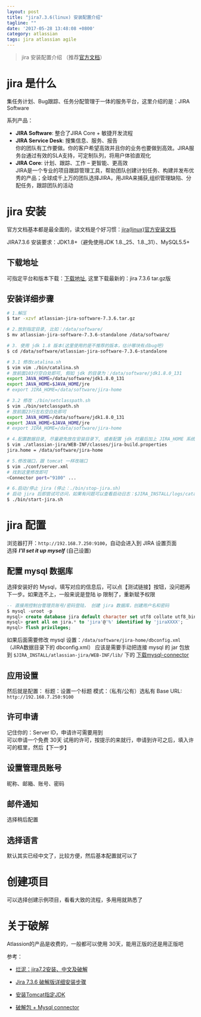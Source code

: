 ```yaml
---
layout: post
title: "jira7.3.6(linux) 安装配置介绍"
tagline: ""
date: '2017-05-28 13:48:08 +0800'
category: atlassian
tags: jira atlassian agile
---
```

> jira 安装配置介绍 （推荐[官方文档](https://confluence.atlassian.com/jirasoftwareserver073/getting-started-with-jira-software-861254171.html)）

# jira 是什么
集任务计划、Bug跟踪、任务分配管理于一体的服务平台，这里介绍的是：JIRA Software

系列产品： 
- **JIRA Software**: 整合了JIRA Core + 敏捷开发流程
- **JIRA Service Desk**: 搜集信息、服务、报告    
    你的团队有工作要做。你的客户希望高效并且你的业务也要做到高效。JIRA服务台通过有效的SLA支持，可定制队列，将用户体验直观化
- **JIRA Core**: 计划、跟踪、工作 – 更智能、更高效   
    JIRA是一个专业的项目跟踪管理工具，帮助团队创建计划任务、构建并发布优秀的产品；全球成千上万的团队选择JIRA，用JIRA来捕获,组织管理缺陷、分配任务，跟踪团队的活动
 
# jira 安装
官方文档基本都是最全面的，读文档是个好习惯：[jira(linux)官方安装文档](https://confluence.atlassian.com/adminjiraserver073/installing-jira-applications-on-linux-861253030.html)

JIRA7.3.6 安装要求：JDK1.8+（避免使用JDK 1.8._25、1.8._31）、MySQL5.5+

## 下载地址
可指定平台和版本下载：[下载地址](https://www.atlassian.com/software/jira/update), 这里下载最新的：jira 7.3.6 tar.gz版

## 安装详细步骤
```bash
# 1.解压
$ tar -xzvf atlassian-jira-software-7.3.6.tar.gz

# 2.放到指定目录, 比如：/data/software/
$ mv atlassian-jira-software-7.3.6-standalone /data/software/

# 3. 使用 jdk 1.8 版本(这里使用的是不推荐的版本，估计哪块有点bug吧)
$ cd /data/software/atlassian-jira-software-7.3.6-standalone

# 3.1 修改catalina.sh
$ vim vim ./bin/catalina.sh
# 放前面103行空白处即可, 假如 jdk 的目录为：/data/software/jdk1.8.0_131
export JAVA_HOME=/data/software/jdk1.8.0_131
export JAVA_HOME=$JAVA_HOME/jre
# export JIRA_HOME=/data/software/jira-home

# 3.2 修改 ./bin/setclasspath.sh
$ vim ./bin/setclasspath.sh
# 放前面23行左右空白处即可
export JAVA_HOME=/data/software/jdk1.8.0_131
export JAVA_HOME=$JAVA_HOME/jre
# export JIRA_HOME=/data/software/jira-home

# 4.配置数据目录, 尽量避免放在安装目录下, 或者配置 jdk 时最后加上 JIRA_HOME 系统变量也行
$ vim ./atlassian-jira/WEB-INF/classes/jira-build.properties
jira.home = /data/software/jira-home

# 5.修改端口，跟 tomcat 一样改端口
$ vim ./conf/server.xml
# 找到这里修改即可
<Connector port="9100" ... 

# 6.启动/停止 jira (停止：./bin/stop-jira.sh)
# 启动 jira 后即尝试可访问，如果有问题可以查看启动日志：$JIRA_INSTALL/logs/catalina.out
$ ./bin/start-jira.sh
```

# jira 配置
浏览器打开：`http://192.168.7.250:9100`，自动会进入到 JIRA 设置页面       
选择 ***I'll set it up myself***  (自己设置)   
## 配置 mysql 数据库
选择安装好的 Mysql，填写对应的信息后，可以点【测试链接】按钮，没问题再下一步。如果连不上，一般来说是登陆 ip 限制了，重新赋予权限
```sql
-- 直接用控制台管理员账号/密码登陆， 创建 jira 数据库，创建用户名和密码
$ mysql -uroot -p
mysql> create database jira default character set utf8 collate utf8_bin;
mysql> grant all on jira.* to 'jira'@'%' identified by 'jiraXXXX';
mysql> flush privileges;
```
如果后面需要修改 mysql 设置：`/data/software/jira-home/dbconfig.xml` （JIRA数据目录下的 dbconfig.xml）
应该是需要手动把连接 mysql 的 jar 包放到 `$JIRA_INSTALL/atlassian-jira/WEB-INF/lib/` 下的 [下载mysql-connector](http://imgffeeii.b0.upaiyun.com/soft/jira/jira7.3.zip)

## 应用设置
然后就是配置：
标题：设置一个标题
模式：（私有/公有）选私有
Base URL: `http://192.168.7.250:9100`

## 许可申请
记住你的：Server ID，申请许可需要用到   
可以申请一个免费 30天 试用的许可，按提示的来就行，申请到许可之后，填入许可的框里，然后【下一步】

## 设置管理员账号
昵称、邮箱、账号、密码

## 邮件通知
选择稍后配置

## 选择语言
默认其实已经中文了，比较方便，然后基本配置就可以了

# 创建项目
可以选择创建示例项目，看看大致的流程，多用用就熟悉了

# 关于破解
Atlassion的产品是收费的，一般都可以使用 30天，能用正版的还是用正版吧


参考：
- [烂泥：jira7.2安装、中文及破解](http://www.ilanni.com/?p=12119)
- [Jira 7.3.6 破解版详细安装步骤](http://www.ffeeii.com/post/550)
- [安装Tomcat指定JDK](http://www.cnblogs.com/lioillioil/archive/2011/10/08/2202169.html)

- [破解包 + Mysql connector](http://imgffeeii.b0.upaiyun.com/soft/jira/jira7.3.zip)

